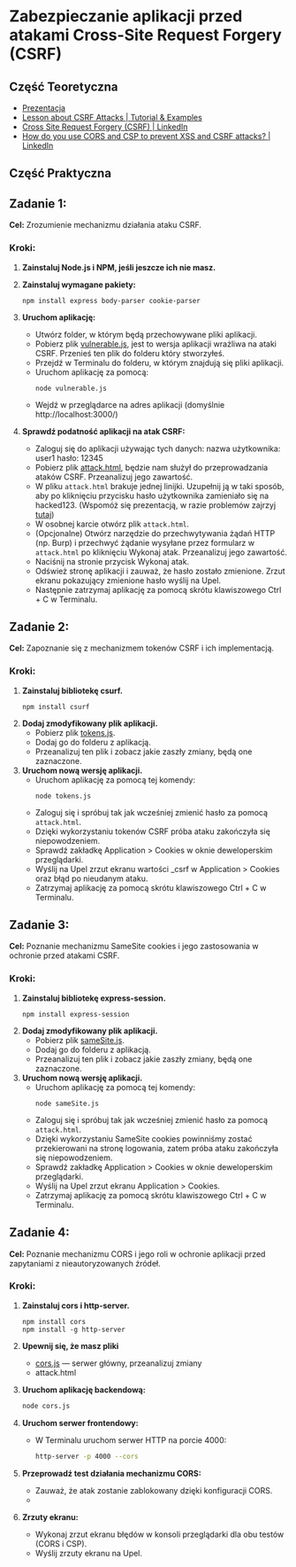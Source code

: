 # Zabezpieczanie aplikacji przed atakami Cross-Site Request Forgery (CSRF)

## Część Teoretyczna
  - [Prezentacja](https://docs.google.com/presentation/d/e/2PACX-1vToHIr1hRaL1ku4UmKCd3Pu1uDdPcLfJpg5tObTrX16LpoDLaZ8ooopOuBMeBTGAzwP4EmD6DeFPYq_/pub)
  - [Lesson about CSRF Attacks | Tutorial & Examples](https://learn.snyk.io/lesson/csrf-attack/)
  - [Cross Site Request Forgery (CSRF) | LinkedIn](https://www.linkedin.com/pulse/cross-site-request-forgery-csrf-syed-muhammad-abdul-karim/)
  - [How do you use CORS and CSP to prevent XSS and CSRF attacks? | LinkedIn](https://www.linkedin.com/advice/3/how-do-you-use-cors-csp-prevent-cross-site-scripting)
## Część Praktyczna

## Zadanie 1: 

**Cel:** Zrozumienie mechanizmu działania ataku CSRF.

### Kroki:
1. **Zainstaluj Node.js i NPM, jeśli jeszcze ich nie masz.**

2. **Zainstaluj wymagane pakiety:**
   ```console
   npm install express body-parser cookie-parser
   ```
3. **Uruchom aplikację:**
   - Utwórz folder, w którym będą przechowywane pliki aplikacji.
   - Pobierz plik [vulnerable.js](https://github.com/freshuno/CSRFattacks/blob/main/vulnerable.js), jest to wersja aplikacji wrażliwa na ataki CSRF. Przenieś ten plik do folderu który stworzyłeś.
   - Przejdź w Terminalu do folderu, w którym znajdują się pliki aplikacji.
   - Uruchom aplikację za pomocą:
     ```console
     node vulnerable.js
     ```
   - Wejdź w przeglądarce na adres aplikacji (domyślnie http://localhost:3000/)
5. **Sprawdź podatność aplikacji na atak CSRF:**
   - Zaloguj się do aplikacji używając tych danych: nazwa użytkownika: user1 hasło: 12345
   - Pobierz plik [attack.html](https://github.com/freshuno/CSRFattacks/blob/main/attack.html), będzie nam służył do przeprowadzania ataków CSRF. Przeanalizuj jego zawartość.
   - W pliku `attack.html` brakuje jednej linijki. Uzupełnij ją w taki sposób, aby po kliknięciu przycisku hasło użytkownika zamieniało się na hacked123. (Wspomóż się prezentacją, w razie problemów zajrzyj [tutaj](https://github.com/freshuno/CSRFattacks/blob/main/hints/1.html))
   - W osobnej karcie otwórz plik `attack.html`.
   - (Opcjonalne) Otwórz narzędzie do przechwytywania żądań HTTP (np. Burp) i przechwyć żądanie wysyłane przez formularz w `attack.html` po kliknięciu Wykonaj atak. Przeanalizuj jego zawartość.
   - Naciśnij na stronie przycisk Wykonaj atak.
   - Odśwież stronę aplikacji i zauważ, że hasło zostało zmienione. Zrzut ekranu pokazujący zmienione hasło wyślij na Upel.
   - Następnie zatrzymaj aplikację za pomocą skrótu klawiszowego Ctrl + C w Terminalu.
  
## Zadanie 2: 

**Cel:** Zapoznanie się z mechanizmem tokenów CSRF i ich implementacją.

### Kroki:
1. **Zainstaluj bibliotekę csurf.**
   ```console
   npm install csurf
   ```
2. **Dodaj zmodyfikowany plik aplikacji.**
   - Pobierz plik [tokens.js](https://github.com/freshuno/CSRFattacks/blob/main/tokens.js).
   - Dodaj go do folderu z aplikacją.
   - Przeanalizuj ten plik i zobacz jakie zaszły zmiany, będą one zaznaczone.
3. **Uruchom nową wersję aplikacji.**
   - Uruchom aplikację za pomocą tej komendy:
     ```console
     node tokens.js
     ```
   - Zaloguj się i spróbuj tak jak wcześniej zmienić hasło za pomocą `attack.html`.
   - Dzięki wykorzystaniu tokenów CSRF próba ataku zakończyła się niepowodzeniem.
   - Sprawdź zakładkę Application > Cookies w oknie deweloperskim przeglądarki.
   - Wyślij na Upel zrzut ekranu wartości _csrf w Application > Cookies oraz błąd po nieudanym ataku.
   - Zatrzymaj aplikację za pomocą skrótu klawiszowego Ctrl + C w Terminalu.
## Zadanie 3: 

**Cel:** Poznanie mechanizmu SameSite cookies i jego zastosowania w ochronie przed atakami CSRF.

### Kroki:
1. **Zainstaluj bibliotekę express-session.**
   ```console
   npm install express-session
   ```
2. **Dodaj zmodyfikowany plik aplikacji.**
   - Pobierz plik [sameSite.js](https://github.com/freshuno/CSRFattacks/blob/main/sameSite.js).
   - Dodaj go do folderu z aplikacją.
   - Przeanalizuj ten plik i zobacz jakie zaszły zmiany, będą one zaznaczone.
3. **Uruchom nową wersję aplikacji.**
   - Uruchom aplikację za pomocą tej komendy:
     ```console
     node sameSite.js
     ```
   - Zaloguj się i spróbuj tak jak wcześniej zmienić hasło za pomocą `attack.html`.
   - Dzięki wykorzystaniu SameSite cookies powinniśmy zostać przekierowani na stronę logowania, zatem próba ataku zakończyła się niepowodzeniem.
   - Sprawdź zakładkę Application > Cookies w oknie deweloperskim przeglądarki.
   - Wyślij na Upel zrzut ekranu Application > Cookies.
   - Zatrzymaj aplikację za pomocą skrótu klawiszowego Ctrl + C w Terminalu.
## Zadanie 4: 

**Cel:** Poznanie mechanizmu CORS i jego roli w ochronie aplikacji przed zapytaniami z nieautoryzowanych źródeł.

### Kroki:
1. **Zainstaluj cors i http-server.**
   ```console
   npm install cors
   npm install -g http-server
   ```
2. **Upewnij się, że masz pliki**
   - [cors.js](https://github.com/freshuno/CSRFattacks/blob/main/cors.js) — serwer główny, przeanalizuj zmiany
   - attack.html
3. **Uruchom aplikację backendową:**
     ```bash
     node cors.js
     ```
4. **Uruchom serwer frontendowy:**
   - W Terminalu uruchom serwer HTTP na porcie 4000:
     ```bash
     http-server -p 4000 --cors
     ```
5. **Przeprowadź test działania mechanizmu CORS:**
   - Zauważ, że atak zostanie zablokowany dzięki konfiguracji CORS.
   - 

7. **Zrzuty ekranu:**
   - Wykonaj zrzut ekranu błędów w konsoli przeglądarki dla obu testów (CORS i CSP).
   - Wyślij zrzuty ekranu na Upel.

